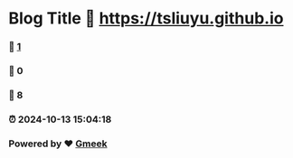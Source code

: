 # Blog Title :link: https://tsliuyu.github.io 
### :page_facing_up: [1](https://tsliuyu.github.io/tag.html) 
### :speech_balloon: 0 
### :hibiscus: 8 
### :alarm_clock: 2024-10-13 15:04:18 
### Powered by :heart: [Gmeek](https://github.com/Meekdai/Gmeek)
